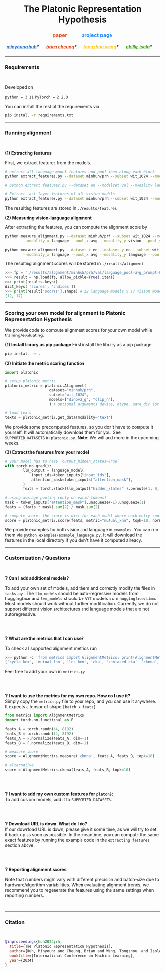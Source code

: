 <h1 align="center">The Platonic Representation Hypothesis</h1>

<h3 align="center"><a href="http://arxiv.org/abs/2405.07987" style="color: #E34F26;">paper</a>&nbsp&nbsp&nbsp&nbsp&nbsp&nbsp&nbsp&nbsp&nbsp&nbsp&nbsp
<a href="https://phillipi.github.io/prh/" style="color: #2088FF;">project page</a><br></h3>
<h5 align="center">
<a href="https://minyoungg.github.io/me/" style="color: #3178C6;">minyoung huh</a>* &nbsp&nbsp&nbsp&nbsp&nbsp
<a href="https://briancheung.github.io/" style="color: #E34F26;">brian cheung</a>* &nbsp&nbsp&nbsp&nbsp&nbsp
<a href="https://www.tongzhouwang.info/" style="color: #FCC624;">tongzhou wang</a>* &nbsp&nbsp&nbsp&nbsp&nbsp
<a href="https://web.mit.edu/phillipi/" style="color: #4EAA25;">phillip isola</a>* &nbsp&nbsp&nbsp&nbsp&nbsp
</h5>

<hr>

<h3> Requirements </h3>
<br />

Developed on  

`python = 3.11`
`PyTorch = 2.2.0`

You can install the rest of the requirements via

```bash
pip install -r requirements.txt
```

<hr>

<h3> Running alignment </h3>
<br />

<b> (1) Extracting features</b>

First, we extract features from the models.

```bash
# extract all language model features and pool them along each block
python extract_features.py --dataset minhuh/prh --subset wit_1024 --modelset val --modality language --pool avg

# python extract_features.py --dataset en --modelset val --modality language --pool avg

# Extract last layer features of all vision models
python extract_features.py --dataset minhuh/prh --subset wit_1024 --modelset val --modality vision --pool cls
```

The resulting features are stored in `./results/features` 

<b> (2) Measuring vision-language alignment</b>

After extracting the features, you can compute the alignment score by 

```bash
python measure_alignment.py --dataset minhuh/prh --subset wit_1024 --modelset val \
        --modality_x language --pool_x avg --modality_y vision --pool_y cls

python measure_alignment.py --dataset_x en --dataset_y en --subset wit_1024 --modelset val \
        --modality_x language --pool_x avg --modality_y language --pool_y avg --save_all_alignments=True
```

The resulting alignment scores will be stored in `./results/alignment`

```python
>>> fp = './results/alignment/minhuh/prh/val/language_pool-avg_prompt-False_vision_pool-cls_prompt-False/mutual_knn_k10.npy'
>>> result = np.load(fp, allow_pickle=True).item()
>>> print(results.keys()
dict_keys(['scores', 'indices'])
>>> print(result['scores'].shape) # 12 language models x 17 vision models
(12, 17)
```

<hr>
<h3> Scoring your own model for alignment to Platonic Representation Hypothesis </h3>

We provide code to compute alignment scores for your own model while training/evaluating.

<b> (1) Install library as pip package </b>
First install the library as a pip package

```bash
pip install -e .
```

<b> (2) Initiate the metric scoring function </b>

```python
import platonic

# setup platonic metric
platonic_metric = platonic.Alignment(
                    dataset="minhuh/prh",
                    subset="wit_1024", 
                    models=["dinov2_g", "clip_h"],
                    ) # optional arguments device, dtype, save_dir (or path to your features)

# load texts
texts = platonic_metric.get_data(modality="text")
```

We provide some precomputed features, so you don't have to compute it yourself. It will automatically download them for you.
See `SUPPORTED_DATASETS` in `platonic.py`. <b>Note</b>: We will add more in the upcoming weeks.

<b> (3) Extract the features from your model </b> 

```python
# your model has to have `output_hidden_states=True`
with torch.no_grad():
        llm_output = language_model(
            input_ids=token_inputs["input_ids"],
            attention_mask=token_inputs["attention_mask"],
        )
        feats = torch.stack(llm_output["hidden_states"]).permute(1, 0, 2, 3)

# using average pooling (only on valid tokens)
mask = token_inputs["attention_mask"].unsqueeze(-1).unsqueeze(1)
feats = (feats * mask).sum(2) / mask.sum(2)

# compute score. the score is dict for each model where each entry contains the (scores, maximal alignment layer indices)
score = platonic_metric.score(feats, metric="mutual_knn", topk=10, normalize=True)
```

We provide examples for both vision and language in `examples`. You can run them via `python examples/example_language.py`. It will download the features in the local directory if you don't have it computed already.

<hr>

<h3> Customization / Questions </h3>
<br />

<b> ❔ Can I add additional models? </b><br>

To add your own set of models, add them and correctly modify the files in `tasks.py.` The `llm_models` should be auto-regressive models from huggingface and `lvm_models` should be ViT models from `huggingface/timm`. Most models should work without further modification. Currently, we do not support different vision architectures and language models that are not autoregressive.

<br />
<br />

<b> ❔ What are the metrics that I can use? </b><br>

To check all supported alignment metrics run 
```bash
>>> python -c 'from metrics import AlignmentMetrics; print(AlignmentMetrics.SUPPORTED_METRICS)'
['cycle_knn', 'mutual_knn', 'lcs_knn', 'cka', 'unbiased_cka', 'cknna', 'svcca', 'edit_distance_knn']
```
Feel free to add your own in `metrics.py`

<br />
<br />

<b> ❔ I want to use the metrics for my own repo. How do I use it? </b><br>
Simply copy the `metrics.py` file to your repo, and you can use it anywhere. It expects a tensor of shape `[batch x feats]`

```python
from metrics import AlignmentMetrics
import torch.nn.functional as F

feats_A = torch.randn(64, 8192)
feats_B = torch.randn(64, 8192)
feats_A = F.normalize(feats_A, dim=-1)
feats_B = F.normalize(feats_B, dim=-1)

# measure score
score = AlignmentMetrics.measure('cknna', feats_A, feats_B, topk=10)

# alternative
score = AlignmentMetrics.cknna(feats_A, feats_B, topk=10)
```

<br />
<br />

<b> ❔ I want to add my own custom features for `platonic` </b><br>
To add custom models, add it to `SUPPORTED_DATASETS`.


<br />
<br />

<b> ❔ Download URL is down. What do I do? </b><br>
If our download URL is down, please give it some time, as we will try to set it back up as soon as possible.
In the meantime, you can compute the same exact features by running the example code in the `extracting features` section above.

<br />
<br />


<b> ❔ Reporting alignment scores </b><br>

Note that numbers might vary with different precision and batch-size due to hardware/algorithm variabilities.
When evaluating alignment trends, we recommend you to regenerate the features using the same settings when reporting numbers.

<br />

<hr> 

<h3> Citation </h3>
<br />

```bib
@inproceedings{huh2024prh,
  title={The Platonic Representation Hypothesis},
  author={Huh, Minyoung and Cheung, Brian and Wang, Tongzhou, and Isola, Phillip},
  booktitle={International Conference on Machine Learning},
  year={2024}
}
```

